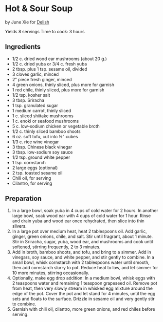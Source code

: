 # Hot \& Sour Soup

by June Xie for [Delish](https://www.delish.com/cooking/recipe-ideas/a33755285/hot-and-sour-soup-recipe/)

Yields 8 servings
Time to cook: 3 hours

## Ingredients

- 1/2 c. dried wood ear mushrooms (about 20 g.)
- 1/2 c. dried yuba or 3/4 c. fresh yuba
- 2 tbsp. plus 1 tsp. sesame oil, divided
- 3 cloves garlic, minced
- 2" piece fresh ginger, minced
- 4 green onions, thinly sliced, plus more for garnish
- 1 red chile, thinly sliced, plus more for garnish
- 1/2 tsp. kosher salt
- 3 tbsp. Sriracha
- 1 tsp. granulated sugar
- 1 medium carrot, thinly sliced
- 1 c. sliced shiitake mushrooms
- 1 c. enoki or seafood mushrooms
- 5 c. low-sodium chicken or vegetable broth
- 1/2 c. thinly sliced bamboo shoots
- 6 oz. soft tofu, cut into ½" cubes
- 1/3 c. rice wine vinegar
- 3 tbsp. Chinese black vinegar
- 3 tbsp. low-sodium soy sauce
- 1/2 tsp. ground white pepper
- 1 tsp. cornstarch
- 2 large eggs (optional)
- 2 tsp. toasted sesame oil
- Chili oil, for serving
- Cilantro, for serving

## Preparation

1. In a large bowl, soak yuba in 4 cups of cold water for 2 hours. In another large bowl, soak wood ear with 4 cups of cold water for 1 hour. Rinse and drain yuba and wood ear once rehydrated, then slice into thin slivers.
2. In a large pot over medium heat, heat 2 tablespoons oil. Add garlic, ginger, green onions, chile, and salt. Stir until fragrant, about 1 minute. Stir in Sriracha, sugar, yuba, wood ear, and mushrooms and cook until softened, stirring frequently, 2 to 3 minutes.
3. Add in broth, bamboo shoots, and tofu, and bring to a simmer. Add in vinegars, soy sauce, and white pepper, and stir gently to combine. In a small bowl, whisk cornstarch with 2 tablespoons water until smooth, then add cornstarch slurry to pot. Reduce heat to low, and let simmer for 10 more minutes, stirring occasionally.
4. Optionally, make egg drop addition: In a medium bowl, whisk eggs with 2 teaspoons water and remaining 1 teaspoon grapeseed oil. Remove pot from heat, then very slowly stream in whisked egg mixture around the edge of the pot. Cover the pot and let stand for 4 minutes, until the egg sets and floats to the surface. Drizzle in sesame oil and very gently stir to combine.
5. Garnish with chili oil, cilantro, more green onions, and red chiles before serving.
